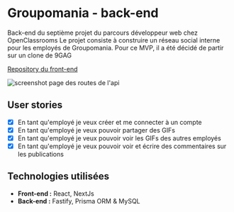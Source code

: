 # Groupomania - back-end

Back-end du septième projet du parcours développeur web chez OpenClassrooms
Le projet consiste à construire un réseau social interne pour les employés de Groupomania.
Pour ce MVP, il a été décidé de partir sur un clone de 9GAG

[Repository du front-end](https://github.com/MathisBarre/MathisBarre_7_01082021_front-end)

![screenshot page des routes de l'api](https://groupomania.mathisbarre.com/images/screenshot-backend.png)

## User stories

- [x] En tant qu'employé je veux créer et me connecter à un compte
- [x] En tant qu'employé je veux pouvoir partager des GIFs
- [x] En tant qu'employé je veux pouvoir voir les GIFs des autres employés
- [x] En tant qu'employé je veux pouvoir voir et écrire des commentaires sur les publications

## Technologies utilisées

- **Front-end :** React, NextJs
- **Back-end :** Fastify, Prisma ORM & MySQL
